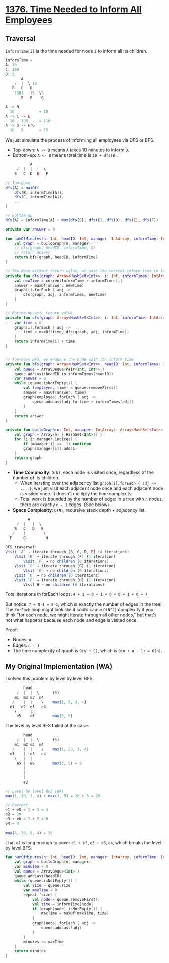 # [1376. Time Needed to Inform All Employees](https://leetcode.com/problems/time-needed-to-inform-all-employees/description/)

## Traversal
`informTime[i]` is the time needed for node `i` to inform all its children.

```js
informTime = 
A: 10
C: 100
D: 5
       A
    /  |  \ 10
   B   C   D
    100|   |5  \5
       E   F    G

A -> B
  10           = 10
A -> C -> E
  10   100     = 110
A -> D -> F/G
  10   5       = 15
```

We just simulate the process of informing all employees via DFS or BFS.
- Top-down: `A -> B` means `A` takes 10 minutes to inform `B`.
- Bottom-up: `A <- B` means total time is `10 + dfs(B)`.

```js
           A
     /  |  |  |  \
    B   C  D  E   F

// Top-down
dfs(A) = maxOf(
    dfs(B, informTime[A]),
    dfs(C, informTime[A]),
    ...
)

// Bottom-up
dfs(A) = informTime[A] + max(dfs(B), dfs(C), dfs(D), dfs(E), dfs(F))
```

```kotlin
private var answer = 0

fun numOfMinutes(n: Int, headID: Int, manager: IntArray, informTime: IntArray): Int {
    val graph = buildGraph(n, manager)
    // dfs(graph, headID, informTime, 0)
    // return answer
    return bfs(graph, headID, informTime)
}

// Top-down without return value, we pass the current inform time in top-down manner
private fun dfs(graph: Array<HashSet<Int>>, i: Int, informTimes: IntArray, currentInformTime: Int) {
    val newTime = currentInformTime + informTimes[i]
    answer = maxOf(answer, newTime)
    graph[i].forEach { adj ->
        dfs(graph, adj, informTimes, newTime)
    }
}

// Bottom-up with return value
private fun dfs(graph: Array<HashSet<Int>>, i: Int, informTime: IntArray): Int {
    var time = 0
    graph[i].forEach { adj -> 
        time = maxOf(time, dfs(graph, adj, informTime))
    }
    return informTime[i] + time
}


// Top-down BFS, we enqueue the node with its inform time
private fun bfs(graph: Array<HashSet<Int>>, headID: Int, informTimes: IntArray): Int {
    val queue = ArrayDeque<Pair<Int, Int>>()
    queue.addLast(headID to informTimes[headID])
    var answer = 0
    while (queue.isNotEmpty()) {
        val (employee, time) = queue.removeFirst()
        answer = maxOf(answer, time)
        graph[employee].forEach { adj ->
            queue.addLast(adj to time + informTimes[adj])
        }
    }
    return answer
}

private fun buildGraph(n: Int, manager: IntArray): Array<HashSet<Int>> {
    val graph = Array(n) { HashSet<Int>() }
    for (i in manager.indices) {
        if (manager[i] == -1) continue
        graph[manager[i]].add(i)
    }
    return graph
}
```

- **Time Complexity**: `O(N)`, each node is visited once, regardless of the number of its children.
    - When iterating over the adjacency list `graph[i].forEach { adj -> ... }`, we just visit each adjacent node once and each adjacent node is visited once. It doesn't multiply the time complexity.
    - Total work is bounded by the number of edge: In a tree with `n` nodes, there are exactly `n - 1` edges. (See below)
- **Space Complexity**: `O(N)`, recursive stack depth + adjacency list.

```js
          A
     /  |   |  \
    B   C   D   E
   /    |        \
  F     G         H

DFS traversal:
Visit `A` → iterate through [B, C, D, E] (4 iterations)
    Visit `B` → iterate through [F] (1 iteration)
        Visit `F` → no children (0 iterations)
    Visit `C` → iterate through [G] (1 iteration)
        Visit `G` → no children (0 iterations)
    Visit `D` → no children (0 iterations)
    Visit `E` → iterate through [H] (1 iteration)
        Visit H → no children (0 iterations)
```
Total iterations in forEach loops: `4 + 1 + 0 + 1 + 0 + 0 + 1 + 0 = 7`

But notice: `7 = N-1 = 8-1`, which is exactly the number of edges in the tree! The `forEach` loop might look like it could cause `O(N^2)` complexity if you think "for each node, we might iterate through all other nodes," but that's not what happens because each node and edge is visited once.

Proof:
- Nodes: `n`
- Edges: `n - 1`
- The time complexity of graph is `O(V + E)`, which is `O(n + n - 1) = O(n)`.

## My Original Implementation (WA)
I solved this problem by level by level BFS.

```js
        head
     /  |  |  \      (5)
    m1  m2 m3  m4
   /    |  |    \    max(1, 2, 3, 4)
  e1   e2  e3   e4
    \      |
     e5    e6        max(3, 5)
```

The level by level BFS failed at the case:
```js
        head
     /  |  |  \      (5)
    m1  m2 m3  m4
   /    |  |    \    max(1, 20, 3, 4)
  e1    |  e3   e4
    \   |  |
     e5 |  e6        max(3, 5) = 5
        |
        |
        |
        e2

// Level by level BFS (WA)
max(1, 20, 3, 4) + max(3, 5) = 20 + 5 = 25

// Correct
e1 + e5 = 1 + 3 = 4
e2 = 20
e3 + e6 = 3 + 5 = 8
e4 = 4

max(4, 20, 8, 4) = 20
```

That `e2` is long enough to cover `e1 + e5`, `e3 + e6`, `e4`, which breaks the level by level BFS.

```kotlin
fun numOfMinutes(n: Int, headID: Int, manager: IntArray, informTime: IntArray): Int {
    val graph = buildGraph(n, manager)
    var minutes = 0
    val queue = ArrayDeque<Int>()
    queue.addLast(headID)
    while (queue.isNotEmpty()) {
        val size = queue.size
        var maxTime = 0
        repeat (size) {
            val node = queue.removeFirst()
            val time = informTime[node]
            if (graph[node].isNotEmpty()) {
                maxTime = maxOf(maxTime, time)
            }
            graph[node].forEach { adj -> 
                queue.addLast(adj)
            }
        }
        minutes += maxTime
    }
    return minutes
}
```